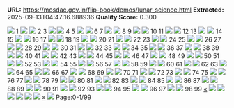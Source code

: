 # 

**URL:** https://mosdac.gov.in/flip-book/demos/lunar_science.html
**Extracted:** 2025-09-13T04:47:16.688936
**Quality Score:** 0.300

![](https://mosdac.gov.in/flip-book/demos/lunar_science/thumb/Page1.jpg)
1
![](https://mosdac.gov.in/flip-book/demos/lunar_science/thumb/Page2.jpg) ![](https://mosdac.gov.in/flip-book/demos/lunar_science/thumb/Page3.jpg)
2 3
![](https://mosdac.gov.in/flip-book/demos/lunar_science/thumb/Page4.jpg) ![](https://mosdac.gov.in/flip-book/demos/lunar_science/thumb/Page5.jpg)
4 5
![](https://mosdac.gov.in/flip-book/demos/lunar_science/thumb/Page6.jpg) ![](https://mosdac.gov.in/flip-book/demos/lunar_science/thumb/Page7.jpg)
6 7
![](https://mosdac.gov.in/flip-book/demos/lunar_science/thumb/Page8.jpg) ![](https://mosdac.gov.in/flip-book/demos/lunar_science/thumb/Page9.jpg)
8 9
![](https://mosdac.gov.in/flip-book/demos/lunar_science/thumb/Page10.jpg) ![](https://mosdac.gov.in/flip-book/demos/lunar_science/thumb/Page11.jpg)
10 11
![](https://mosdac.gov.in/flip-book/demos/lunar_science/thumb/Page12.jpg) ![](https://mosdac.gov.in/flip-book/demos/lunar_science/thumb/Page13.jpg)
12 13
![](https://mosdac.gov.in/flip-book/demos/lunar_science/thumb/Page14.jpg) ![](https://mosdac.gov.in/flip-book/demos/lunar_science/thumb/Page15.jpg)
14 15
![](https://mosdac.gov.in/flip-book/demos/lunar_science/thumb/Page16.jpg) ![](https://mosdac.gov.in/flip-book/demos/lunar_science/thumb/Page17.jpg)
16 17
![](https://mosdac.gov.in/flip-book/demos/lunar_science/thumb/Page18.jpg) ![](https://mosdac.gov.in/flip-book/demos/lunar_science/thumb/Page19.jpg)
18 19
![](https://mosdac.gov.in/flip-book/demos/lunar_science/thumb/Page20.jpg) ![](https://mosdac.gov.in/flip-book/demos/lunar_science/thumb/Page21.jpg)
20 21
![](https://mosdac.gov.in/flip-book/demos/lunar_science/thumb/Page22.jpg) ![](https://mosdac.gov.in/flip-book/demos/lunar_science/thumb/Page23.jpg)
22 23
![](https://mosdac.gov.in/flip-book/demos/lunar_science/thumb/Page24.jpg) ![](https://mosdac.gov.in/flip-book/demos/lunar_science/thumb/Page25.jpg)
24 25
![](https://mosdac.gov.in/flip-book/demos/lunar_science/thumb/Page26.jpg) ![](https://mosdac.gov.in/flip-book/demos/lunar_science/thumb/Page27.jpg)
26 27
![](https://mosdac.gov.in/flip-book/demos/lunar_science/thumb/Page28.jpg) ![](https://mosdac.gov.in/flip-book/demos/lunar_science/thumb/Page29.jpg)
28 29
![](https://mosdac.gov.in/flip-book/demos/lunar_science/thumb/Page30.jpg) ![](https://mosdac.gov.in/flip-book/demos/lunar_science/thumb/Page31.jpg)
30 31
![](https://mosdac.gov.in/flip-book/demos/lunar_science/thumb/Page32.jpg) ![](https://mosdac.gov.in/flip-book/demos/lunar_science/thumb/Page33.jpg)
32 33
![](https://mosdac.gov.in/flip-book/demos/lunar_science/thumb/Page34.jpg) ![](https://mosdac.gov.in/flip-book/demos/lunar_science/thumb/Page35.jpg)
34 35
![](https://mosdac.gov.in/flip-book/demos/lunar_science/thumb/Page36.jpg) ![](https://mosdac.gov.in/flip-book/demos/lunar_science/thumb/Page37.jpg)
36 37
![](https://mosdac.gov.in/flip-book/demos/lunar_science/thumb/Page38.jpg) ![](https://mosdac.gov.in/flip-book/demos/lunar_science/thumb/Page39.jpg)
38 39
![](https://mosdac.gov.in/flip-book/demos/lunar_science/thumb/Page40.jpg) ![](https://mosdac.gov.in/flip-book/demos/lunar_science/thumb/Page41.jpg)
40 41
![](https://mosdac.gov.in/flip-book/demos/lunar_science/thumb/Page42.jpg) ![](https://mosdac.gov.in/flip-book/demos/lunar_science/thumb/Page43.jpg)
42 43
![](https://mosdac.gov.in/flip-book/demos/lunar_science/thumb/Page44.jpg) ![](https://mosdac.gov.in/flip-book/demos/lunar_science/thumb/Page45.jpg)
44 45
![](https://mosdac.gov.in/flip-book/demos/lunar_science/thumb/Page46.jpg) ![](https://mosdac.gov.in/flip-book/demos/lunar_science/thumb/Page47.jpg)
46 47
![](https://mosdac.gov.in/flip-book/demos/lunar_science/thumb/Page48.jpg) ![](https://mosdac.gov.in/flip-book/demos/lunar_science/thumb/Page49.jpg)
48 49
![](https://mosdac.gov.in/flip-book/demos/lunar_science/thumb/Page50.jpg) ![](https://mosdac.gov.in/flip-book/demos/lunar_science/thumb/Page51.jpg)
50 51
![](https://mosdac.gov.in/flip-book/demos/lunar_science/thumb/Page52.jpg) ![](https://mosdac.gov.in/flip-book/demos/lunar_science/thumb/Page53.jpg)
52 53
![](https://mosdac.gov.in/flip-book/demos/lunar_science/thumb/Page54.jpg) ![](https://mosdac.gov.in/flip-book/demos/lunar_science/thumb/Page55.jpg)
54 55
![](https://mosdac.gov.in/flip-book/demos/lunar_science/thumb/Page56.jpg) ![](https://mosdac.gov.in/flip-book/demos/lunar_science/thumb/Page57.jpg)
56 57
![](https://mosdac.gov.in/flip-book/demos/lunar_science/thumb/Page58.jpg) ![](https://mosdac.gov.in/flip-book/demos/lunar_science/thumb/Page59.jpg)
58 59
![](https://mosdac.gov.in/flip-book/demos/lunar_science/thumb/Page60.jpg) ![](https://mosdac.gov.in/flip-book/demos/lunar_science/thumb/Page61.jpg)
60 61
![](https://mosdac.gov.in/flip-book/demos/lunar_science/thumb/Page62.jpg) ![](https://mosdac.gov.in/flip-book/demos/lunar_science/thumb/Page63.jpg)
62 63
![](https://mosdac.gov.in/flip-book/demos/lunar_science/thumb/Page64.jpg) ![](https://mosdac.gov.in/flip-book/demos/lunar_science/thumb/Page65.jpg)
64 65
![](https://mosdac.gov.in/flip-book/demos/lunar_science/thumb/Page66.jpg) ![](https://mosdac.gov.in/flip-book/demos/lunar_science/thumb/Page67.jpg)
66 67
![](https://mosdac.gov.in/flip-book/demos/lunar_science/thumb/Page68.jpg) ![](https://mosdac.gov.in/flip-book/demos/lunar_science/thumb/Page69.jpg)
68 69
![](https://mosdac.gov.in/flip-book/demos/lunar_science/thumb/Page70.jpg) ![](https://mosdac.gov.in/flip-book/demos/lunar_science/thumb/Page71.jpg)
70 71
![](https://mosdac.gov.in/flip-book/demos/lunar_science/thumb/Page72.jpg) ![](https://mosdac.gov.in/flip-book/demos/lunar_science/thumb/Page73.jpg)
72 73
![](https://mosdac.gov.in/flip-book/demos/lunar_science/thumb/Page74.jpg) ![](https://mosdac.gov.in/flip-book/demos/lunar_science/thumb/Page75.jpg)
74 75
![](https://mosdac.gov.in/flip-book/demos/lunar_science/thumb/Page76.jpg) ![](https://mosdac.gov.in/flip-book/demos/lunar_science/thumb/Page77.jpg)
76 77
![](https://mosdac.gov.in/flip-book/demos/lunar_science/thumb/Page78.jpg) ![](https://mosdac.gov.in/flip-book/demos/lunar_science/thumb/Page79.jpg)
78 79
![](https://mosdac.gov.in/flip-book/demos/lunar_science/thumb/Page80.jpg) ![](https://mosdac.gov.in/flip-book/demos/lunar_science/thumb/Page81.jpg)
80 81
![](https://mosdac.gov.in/flip-book/demos/lunar_science/thumb/Page82.jpg) ![](https://mosdac.gov.in/flip-book/demos/lunar_science/thumb/Page83.jpg)
82 83
![](https://mosdac.gov.in/flip-book/demos/lunar_science/thumb/Page84.jpg) ![](https://mosdac.gov.in/flip-book/demos/lunar_science/thumb/Page85.jpg)
84 85
![](https://mosdac.gov.in/flip-book/demos/lunar_science/thumb/Page86.jpg) ![](https://mosdac.gov.in/flip-book/demos/lunar_science/thumb/Page87.jpg)
86 87
![](https://mosdac.gov.in/flip-book/demos/lunar_science/thumb/Page88.jpg) ![](https://mosdac.gov.in/flip-book/demos/lunar_science/thumb/Page89.jpg)
88 89
![](https://mosdac.gov.in/flip-book/demos/lunar_science/thumb/Page90.jpg) ![](https://mosdac.gov.in/flip-book/demos/lunar_science/thumb/Page91.jpg)
90 91
![](https://mosdac.gov.in/flip-book/demos/lunar_science/thumb/Page92.jpg) ![](https://mosdac.gov.in/flip-book/demos/lunar_science/thumb/Page93.jpg)
92 93
![](https://mosdac.gov.in/flip-book/demos/lunar_science/thumb/Page94.jpg) ![](https://mosdac.gov.in/flip-book/demos/lunar_science/thumb/Page95.jpg)
94 95
![](https://mosdac.gov.in/flip-book/demos/lunar_science/thumb/Page96.jpg) ![](https://mosdac.gov.in/flip-book/demos/lunar_science/thumb/Page97.jpg)
96 97
![](https://mosdac.gov.in/flip-book/demos/lunar_science/thumb/Page98.jpg) ![](https://mosdac.gov.in/flip-book/demos/lunar_science/thumb/Page99.jpg)
98 99
[«](https://mosdac.gov.in/flip-book/demos/lunar_science.html)
![](https://mosdac.gov.in/flip-book/demos/lunar_science/Page1.jpg)
![](https://mosdac.gov.in/flip-book/demos/lunar_science/Page2.jpg)
![](https://mosdac.gov.in/flip-book/demos/lunar_science/Page3.jpg)
![](https://mosdac.gov.in/flip-book/demos/lunar_science/Page4.jpg)
![](https://mosdac.gov.in/flip-book/demos/lunar_science/Page5.jpg)
![](https://mosdac.gov.in/flip-book/demos/lunar_science/Page6.jpg)
[»](https://mosdac.gov.in/flip-book/demos/lunar_science.html)
![](https://mosdac.gov.in/flip-book/demos/ocean/icons8-microsoft-30.png)
Page:0-1/99
